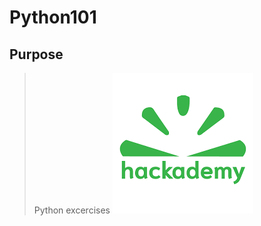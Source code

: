 # Python101
## Purpose
> Python excercises
![photo](https://github.com/WaffleDuffle/Python101/blob/main/resources/download.png)
